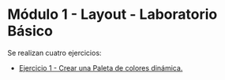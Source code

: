 # Módulo 1 - Layout - Laboratorio Básico

Se realizan cuatro ejercicios:

- <a href="https://github.com/beatrizgongar/Master-Front-End-XVIII-Lemoncode/tree/main/M%C3%B3dulo%201%20-%20Layout/Laboratorio%20B%C3%A1sico/Ejercicio1" title="Laboratorio Básico Módulo Layout">Ejercicio 1 - Crear una Paleta de colores dinámica.</a>
